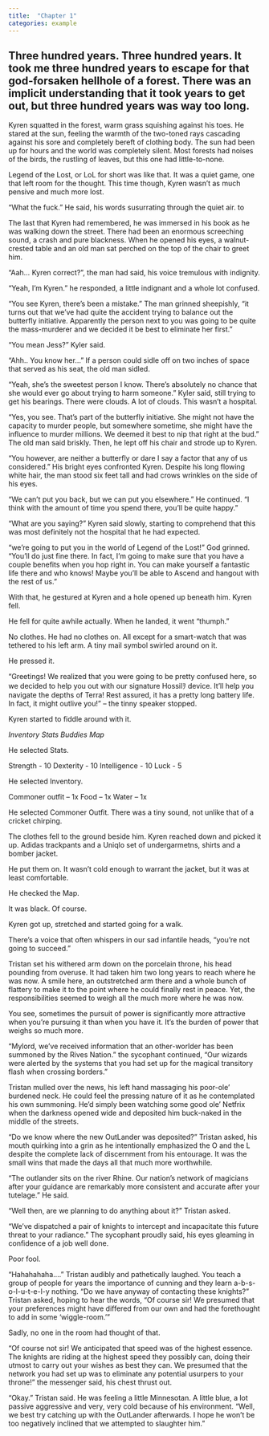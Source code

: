 ```yaml
---
title:  "Chapter 1"
categories: example
---
```

Three hundred years. Three hundred years. It took me three hundred years to escape for that god-forsaken hellhole of a forest. There was an implicit understanding that it took years to get out, but three hundred years was way too long.
--

Kyren squatted in the forest, warm grass squishing against his toes. He stared at the sun, feeling the warmth of the two-toned rays cascading against his sore and completely bereft of clothing body. The sun had been up for hours and the world was completely silent. Most forests had noises of the birds, the rustling of leaves, but this one had little-to-none. 

Legend of the Lost, or LoL for short was like that. It was a quiet game, one that left room for the thought. This time though, Kyren wasn’t as much pensive and much more lost. 

“What the fuck.” He said, his words susurrating through the quiet air. 
to 

The last that Kyren had remembered, he was immersed in his book as he was walking down the street. There had been an enormous screeching sound, a crash and pure blackness. When he opened his eyes, a walnut-crested table and an old man sat perched on the top of the chair to greet him. 

“Aah… Kyren correct?”, the man had said, his voice tremulous with indignity.

“Yeah, I’m Kyren.” he responded, a little indignant and a whole lot confused.

“You see Kyren, there’s been a mistake.” The man grinned sheepishly, “it turns out that we’ve had quite the accident trying to balance out the butterfly initiative. Apparently the person next to you was going to be quite the mass-murderer and we decided it be best to eliminate her first.”

“You mean Jess?” Kyler said.

“Ahh.. You know her…” If a person could sidle off on two inches of space that served as his seat, the old man sidled.

“Yeah, she’s the sweetest person I know. There’s absolutely no chance that she would ever go about trying to harm someone.” Kyler said, still trying to get his bearings. There were clouds. A lot of clouds. This wasn’t a hospital. 

“Yes, you see. That’s part of the butterfly initiative. She might not have the capacity to murder people, but somewhere sometime, she might have the influence to murder millions. We deemed it best to nip that right at the bud.” The old man said briskly. Then, he lept off his chair and strode up to Kyren.

“You however, are neither a butterfly or dare I say a factor that any of us considered.” His bright eyes confronted Kyren. Despite his long flowing white hair, the man stood six feet tall and had crows wrinkles on the side of his eyes. 

“We can’t put you back, but we can put you elsewhere.” He continued. “I think with the amount of time you spend there, you’ll be quite happy.”

“What are you saying?” Kyren said slowly, starting to comprehend that this was most definitely not the hospital that he had expected. 

“we’re going to put you in the world of Legend of the Lost!” God grinned. “You’ll do just fine there. In fact, I’m going to make sure that you have a couple benefits when you hop right in. You can make yourself a fantastic life there and who knows! Maybe you’ll be able to Ascend and hangout with the rest of us.”

With that, he gestured at Kyren and a hole opened up beneath him. 
Kyren fell. 


He fell for quite awhile actually. When he landed, it went “thumph.” 

No clothes. He had no clothes on. All except for a smart-watch that was tethered to his left arm. A tiny mail symbol swirled around on it. 

He pressed it.

“Greetings! We realized that you were going to be pretty confused here, so we decided to help you out with our signature Hossilｦ device. It’ll help you navigate the depths of Terra! Rest assured, it has a pretty long battery life. In fact, it might outlive you!” – the tinny speaker stopped. 

Kyren started to fiddle around with it.

_Inventory_
_Stats_
_Buddies_
_Map_

He selected Stats. 

Strength - 10
Dexterity - 10
Intelligence - 10
Luck - 5 

He selected Inventory.

Commoner outfit – 1x
Food – 1x
Water – 1x 

He selected Commoner Outfit.
There was a tiny sound, not unlike that of a cricket chirping. 

The clothes fell to the ground beside him. 
Kyren reached down and picked it up. Adidas trackpants and a Uniqlo set of undergarmetns, shirts and a bomber jacket.

He put them on. It wasn’t cold enough to warrant the jacket, but it was at least comfortable. 

He checked the Map. 

It was black. Of course. 

Kyren got up, stretched and started going for a walk.



There’s a voice that often whispers in our sad infantile heads, “you’re not going to succeed.”

Tristan set his withered arm down on the porcelain throne, his head pounding from overuse. It had taken him two long years to reach where he was now. A smile here, an outstretched arm there and a whole bunch of flattery to make it to the point where he could finally rest in peace. Yet, the responsibilities seemed to weigh all the much more where he was now. 

You see, sometimes the pursuit of power is significantly more attractive when you’re pursuing it than when you have it. It’s the burden of power that weighs so much more. 

“Mylord, we’ve received information that an other-worlder has been summoned by the Rives Nation.” the sycophant continued, “Our wizards were alerted by the systems that you had set up for the magical transitory flash when crossing borders.”

Tristan mulled over the news, his left hand massaging his poor-ole’ burdened neck. He could feel the pressing nature of it as he contemplated his own summoning. He’d simply been watching some good ole’ Netfrix when the darkness opened wide and deposited him buck-naked in the middle of the streets. 

“Do we know where the new OutLander was deposited?” Tristan asked, his mouth quirking into a grin as he intentionally emphasized the O and the L despite the complete lack of discernment from his entourage. It was the small wins that made the days all that much more worthwhile. 

“The outlander sits on the river Rhine. Our nation’s network of magicians after your guidance are remarkably more consistent and accurate after your tutelage.” He said. 

“Well then, are we planning to do anything about it?” Tristan asked.

“We’ve dispatched a pair of knights to intercept and incapacitate this future threat to your radiance.” The sycophant proudly said, his eyes gleaming in confidence of a job well done. 

Poor fool. 

“Hahahahaha….” Tristan audibly and pathetically laughed. You teach a group of people for years the importance of cunning and they learn a-b-s-o-l-u-t-e-l-y nothing. “Do we have anyway of contacting these knights?” Tristan asked, hoping to hear the words, “Of course sir! We presumed that your preferences might have differed from our own and had the forethought to add in some ‘wiggle-room.’”

Sadly, no one in the room had thought of that. 

“Of course not sir! We anticipated that speed was of the highest essence. The knights are riding at the highest speed they possibly can, doing their utmost to carry out your wishes as best they can. We presumed that the network you had set up was to eliminate any potential usurpers to your throne!” the messenger said, his chest thrust out. 

“Okay.” Tristan said. He was feeling a little Minnesotan. A little blue, a lot passive aggressive and very, very cold because of his environment. “Well, we best try catching up with the OutLander afterwards. I hope he won’t be too negatively inclined that we attempted to slaughter him.” 



